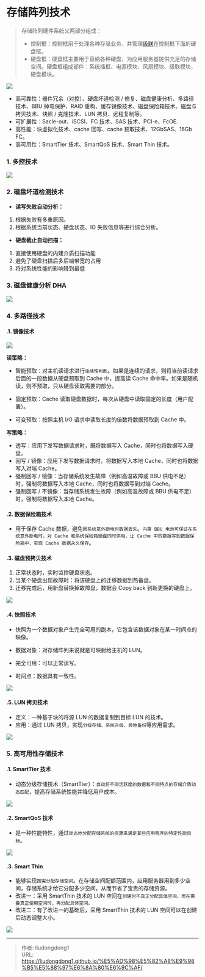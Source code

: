 # 存储阵列技术


> 存储阵列硬件系统又两部分组成：
>
> - 控制框：控制框用于处理各种存储业务，并管理[级联](https://so.csdn.net/so/search?q=级联&spm=1001.2101.3001.7020)在控制框下面的硬盘框。
> - 硬盘框：硬盘框主要用于容纳各种硬盘，为应用服务器提供充足的存储空间。硬盘框组成部件：系统插框、电源模块、风扇模块、级联模块、硬盘模块。

![](https://gitee.com/github-25970295/blogimgv2022/raw/master/image-20220409153259298.png)

- 高可靠性：器件冗余（对控）、硬盘坏道检测 / 修复、磁盘健康分析、多路径技术、BBU 掉电保护、RAID 重构、缓存镜像技术、磁盘保险箱技术、磁盘与拷贝技术、块照 / 克隆技术、LUN 拷贝、远程复制等。
- 可扩展性：Sacle-out、iSCSI、FC 技术、SAS 技术、PCI-e、FcOE.
- 高性能：块虚拟化技术、cache 回写、cache 预取技术、12GbSAS、16Gb FC。
- 高可用性：SmartTier 技术、SmartQoS 技术、Smart Thin 技术。

### 1. 多控技术

![](https://gitee.com/github-25970295/blogimgv2022/raw/master/image-20220409153549135.png)

### 2. 磁盘坏道检测技术

- **读写失败自动分析：**

1. 根据失败有多重原因。
2. 根据系统当前状态、硬盘状态、IO 失败信息等进行综合分析。

- **硬盘截止自动扫描：**

1. 直接使用硬盘的内建介质扫描功能
2. 避免了硬盘扫描后多后端带宽的占用
3. 将对系统性能的影响降到最低

### 3. 磁盘健康分析 DHA

![](https://gitee.com/github-25970295/blogimgv2022/raw/master/image-20220409153938309.png)

### 4. 多路径技术

#### .1. 镜像技术

![](https://gitee.com/github-25970295/blogimgv2022/raw/master/image-20220409154259060.png)

**读策略：**

- 智能预取：对主机读请求进行`连续性判断`。如果是连续的请求，则将当前读请求后面的一段数据从硬盘预取到 Cache 中，提高读 Cache 命中率。如果是随机读，则不预取，只从硬盘读取需要的部分。

- 固定预取：Cache 读取硬盘数据时，每次从硬盘中读取固定的长度（用户配置）。
- 可变预取：按照主机 I/O 请求中读取长度的倍数将数据预取到 Cache 中。

**写策略：**

- 透写：应用下发写数据请求时，既将数据写入 Cache，同时也将数据写入硬盘。
- 回写 / 镜像：应用下发写数据请求时，将数据写入本地 Cache，同时也将数据写入对端 Cache。
- 强制回写 / 镜像：当存储系统发生故障（例如高温故障或 BBU 供电不足）时，强制将数据写入本地 Cache，同时也将数据写到对端 Cache。
- 强制回写 / 不镜像：当存储系统发生故障（例如高温故障或 BBU 供电不足）时，强制将数据写入本地 Cache。

#### .2. 数据保险箱技术

- 用于保存 Cache 数据，避免`因系统意外断电时数据丢失`。`内置 BBU 电池可保证在系统意外断电时，对 Cache 和系统保险箱硬盘同时供电，让 Cache 中的数据写到数据保险箱中，实现 Cache 数据永久保存`。

#### .3. 磁盘预拷贝技术

1. 正常状态时，实时监控硬盘状态。
2. 当某个硬盘出现故障时：将该硬盘上的迁移数据到热备盘。
3. 迁移完成后，用新盘替换掉故障盘，数据会 Copy back 到新更换的硬盘上。

![](https://gitee.com/github-25970295/blogimgv2022/raw/master/image-20220409202035310.png)

#### .4. 快照技术

- 快照为一个数据对象产生完全可用的副本，它包含该数据对象在某一时间点的映像。
- 数据对象：对存储阵列来说就是可映射给主机的 LUN。

- 完全可用：可以正常读写。
- 时间点：数据具有一致性。

![](https://gitee.com/github-25970295/blogimgv2022/raw/master/image-20220409203311626.png)

#### .5. LUN 拷贝技术

- 定义：一种基于块的将源 LUN 的数据复制到目标 LUN 的技术。
- 应用：通过 LUN 拷贝，实现`分级存储、系统升级、异地备份`等应用需求。

![](https://gitee.com/github-25970295/blogimgv2022/raw/master/image-20220409202334742.png)

### 5. 高可用性存储技术

#### .1. SmartTier 技术

- 动态分级存储技术（SmartTier）：`自动将不同活跃度的数据和不同特点的存储介质动态匹配`，提高存储系统性能并降低用户成本。

![](https://gitee.com/github-25970295/blogimgv2022/raw/master/image-20220409202455786.png)

#### .2. SmartQoS 技术

- 是一种性能特性，通过`动态地分配存储系统的资源来满足某些应用程序的特定性能目标`。

![](https://gitee.com/github-25970295/blogimgv2022/raw/master/image-20220409202601159.png)

#### .3. Smart Thin

- 能够实现`按需分配存储空间`。在存储空间配额范围内，应用服务器用到多少空间，存储系统才给它分配多少空间，从而节省了宝贵的存储资源。
- 改进一：采用 SmartThin 技术的 LUN 空间在`创建时不真正分配具体空间，而在需要真正使用空间时，再分配具体空间。`
- 改进二：有了改进一的基础后，采用 SmartThin 技术的 LUN 空间可以在创建后动态调整大小。

![](https://gitee.com/github-25970295/blogimgv2022/raw/master/image-20220409202830898.png)

---

> 作者: liudongdong1  
> URL: https://liudongdong1.github.io/%E5%AD%98%E5%82%A8%E9%98%B5%E5%88%97%E6%8A%80%E6%9C%AF/  


